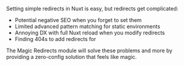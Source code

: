 Setting simple redirects in Nuxt is easy, but redirects get complicated:

- Potential negative SEO when you forget to set them
- Limited advanced pattern matching for static environments
- Annoying DX with full Nuxt reload when you modify redirects
- Finding 404s to add redirects for

The Magic Redirects module will solve these problems and more by providing a zero-config solution that feels like magic.

